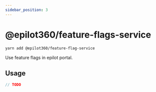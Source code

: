 ```yaml
---
sidebar_position: 3
---
```


# @epilot360/feature-flags-service

```
yarn add @epilot360/feature-flag-service
```

Use feature flags in epilot portal.

## Usage

```js
// TODO
```
